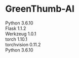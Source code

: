 # GreenThumb-AI

Python 3.6.10<br>
Flask 1.1.2<br>
Werkzeug 1.0.1<br>
torch 1.10.1<br>
torchvision  0.11.2<br>
Python 3.6.10
